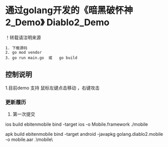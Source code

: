 # 通过golang开发的《暗黑破怀神2_Demo》  Diablo2_Demo

！转载请注明来源

```
1. 下载源码
2. go mod vendor 
3. go run main.go  或   go build
```
## 控制说明
  1.目前demo 支持 鼠标左键点击移动 ，右键攻击
  
### 更新履历
  1. 第一次提交
  
  
  ios build
  ebitenmobile bind -target ios -o Mobile.framework ./mobile
  
  apk build
  ebitenmobile bind -target android -javapkg golang.diablo2.mobile  -o mobile.aar .\mobile\


